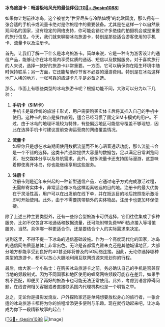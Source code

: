 **冰岛旅游卡：畅游极地风光的最佳伴侣[[TG💪+ @esim1088](https://t.me/s/esim1088)]**

如果你计划前往冰岛，这个被誉为“世界尽头与冷酷仙境”的北欧国度，那么拥有一张合适的手机卡或流量卡绝对是你旅程中的重要装备。尤其是在这样一个以自然景观闻名的国家，没有稳定的网络支持，你可能会错过许多绝佳的拍摄机会或是重要的旅行信息。今天，我们就来聊聊冰岛旅游卡，特别是那些适合游客使用的手机卡、流量卡以及注册卡。

首先，让我们了解一下什么是冰岛旅游卡。简单来说，它是一种专为游客设计的通信产品，能够让你在冰岛境内享受优质的通话、短信以及数据服务。对于喜欢旅行的人来说，选择一款好的旅游卡非常重要。一方面，它可以确保你在陌生环境中随时保持联系；另一方面，它还能帮助你节省不必要的漫游费用。特别是在冰岛这样地广人稀的地方，一张可靠的旅游卡几乎是必备之选。

那么，市面上有哪些类型的冰岛旅游卡呢？根据功能不同，大致可以分为以下几种：

1. **手机卡（SIM卡）**  
   手机卡是最传统的旅游卡形式，用户需要购买实体卡后将其插入自己的手机中使用。这种卡的优点是操作直观，适合已经习惯了固定SIM卡模式的用户。不过，由于冰岛的地理环境较为特殊，有些偏远地区可能信号覆盖不够理想，因此在选择手机卡时建议提前查询运营商的网络覆盖情况。

2. **流量卡**  
   如果你只是想在冰岛期间使用数据流量而不关心语音通话功能，那么流量卡会是一个不错的选择。这类卡片通常提供大容量的数据包，足以满足日常浏览网页、社交媒体分享以及导航需求。此外，很多流量卡还支持国际漫游，这意味着即使离开冰岛，你也能继续享用这些服务。

3. **注册卡**  
   注册卡则是近年来兴起的一种新型通信产品，它通过电子方式完成激活过程，无需邮寄实体卡，非常适合像冰岛这样距离较远的目的地。注册卡的最大优势在于灵活性高，用户可以在出发前在线下单，并在抵达目的地后按照指示激活即可开始使用。此外，由于不需要携带额外的实体物品，注册卡也更加环保便捷。

除了上述三种主要类型外，还有一些综合型旅游卡可供选择，它们往往集成了多种服务，比如不仅包含本地通话和数据流量，还可能附带免费WiFi热点接入等增值服务。当然，具体哪一种更适合你，还是要结合个人的实际需求来决定。

说到这里，不得不提一下冰岛的通信基础设施。作为一个高度现代化的国家，冰岛的通信网络质量总体上非常出色。无论是首都雷克雅未克还是其他城镇地区，大部分地方都能享受到良好的4G甚至即将普及的5G网络连接。因此，无论你选择哪种类型的旅游卡，都可以放心大胆地利用互联网资源来规划你的行程。

最后，给大家一个小贴士：在购买冰岛旅游卡之前，务必确认自己的手机是否兼容当地的频段制式。因为不同国家和地区使用的蜂窝网络频段可能存在差异，如果手机不匹配，即便买了再好的旅游卡也可能无法正常使用。此外，考虑到语言障碍问题，在线咨询相关客服或者直接联系国内代理机构也是一个明智之举。

总之，无论你是摄影发烧友、户外探险家还是单纯想要放松身心的旅行者，一张合适的冰岛旅游卡都将为你的旅程增添更多便利与乐趣。现在就行动起来吧，让冰岛成为你下一段精彩故事的起点！

[[TG💪+ @esim1088](https://t.me/s/esim1088) ![Image](https://i.postimg.cc/4NQfJmqS/Snipaste-2025-05-13-00-14-12.png)]